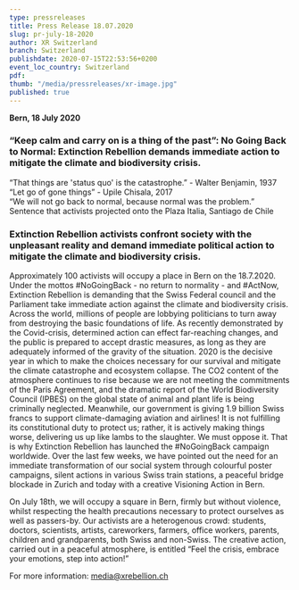 ```yaml
---
type: pressreleases
title: Press Release 18.07.2020
slug: pr-july-18-2020
author: XR Switzerland
branch: Switzerland
publishdate: 2020-07-15T22:53:56+0200
event_loc_country: Switzerland
pdf:
thumb: "/media/pressreleases/xr-image.jpg"
published: true
---
```

**Bern, 18 July 2020**

### “Keep calm and carry on is a thing of the past”: No Going Back to Normal: Extinction Rebellion demands immediate action to mitigate the climate and biodiversity crisis.

“That things are 'status quo' is the catastrophe.” - Walter Benjamin, 1937\
“Let go of gone things” - Upile Chisala, 2017\
“We will not go back to normal, because normal was the problem.” Sentence that activists projected onto the Plaza Italia, Santiago de Chile

### Extinction Rebellion activists confront society with the unpleasant reality and demand immediate political action to mitigate the climate and biodiversity crisis.

Approximately 100 activists will occupy a place in Bern on the 18.7.2020. Under the mottos #NoGoingBack - no return to normality - and #ActNow, Extinction Rebellion is demanding that the Swiss Federal council and the Parliament take immediate action against the climate and biodiversity crisis. Across the world, millions of people are lobbying politicians to turn away from destroying the basic foundations of life. As recently demonstrated by the Covid-crisis, determined action can effect far-reaching changes, and the public is prepared to accept drastic measures, as long as they are adequately informed of the gravity of the situation. 2020 is the decisive year in which to make the choices necessary for our survival and mitigate the climate catastrophe and ecosystem collapse. The CO2 content of the atmosphere continues to rise because we are not meeting the commitments of the Paris Agreement, and the dramatic report of the World Biodiversity Council (IPBES) on the global state of animal and plant life is being criminally neglected. Meanwhile, our government is giving 1.9 billion Swiss francs to support climate-damaging aviation and airlines! It is not fulfilling its constitutional duty to protect us; rather, it is actively making things worse, delivering us up like lambs to the slaughter. We must oppose it. That is why Extinction Rebellion has launched the #NoGoingBack campaign worldwide. Over the last few weeks, we have pointed out the need for an immediate transformation of our social system through colourful poster campaigns, silent actions in various Swiss train stations, a peaceful bridge blockade in Zurich and today with a creative Visioning Action in Bern.

On July 18th, we will occupy a square in Bern, firmly but without violence, whilst respecting the health precautions necessary to protect ourselves as well as passers-by. Our activists are a heterogenous crowd: students, doctors, scientists, artists, careworkers, farmers, office workers, parents, children and grandparents, both Swiss and non-Swiss.
The creative action, carried out in a peaceful atmosphere, is entitled “Feel the crisis, embrace your emotions, step into action!”

For more information: media@xrebellion.ch
